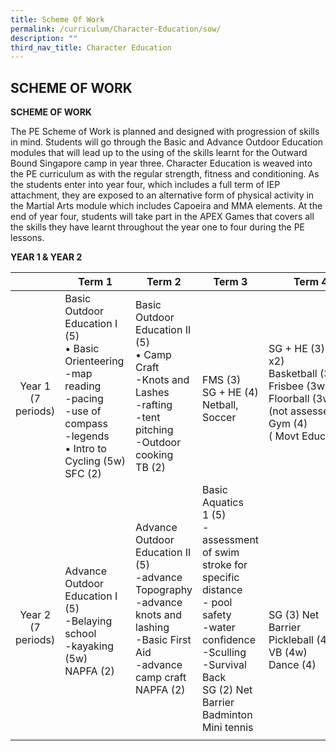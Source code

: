 ```yaml
---
title: Scheme Of Work
permalink: /curriculum/Character-Education/sow/
description: ""
third_nav_title: Character Education
---
```

## SCHEME OF WORK

**SCHEME OF WORK**

The PE Scheme of Work is planned and designed with progression of skills in mind. Students will go through the Basic and Advance Outdoor Education modules that will lead up to the using of the skills learnt for the Outward Bound Singapore camp in year three. Character Education is weaved into the PE curriculum as with the regular strength, fitness and conditioning. As the students enter into year four, which includes a full term of IEP attachment, they are exposed to an alternative form of physical activity in the Martial Arts module which includes Capoeira and MMA elements. At the end of year four, students will take part in the APEX Games that covers all the skills they have learnt throughout the year one to four during the PE lessons.

**YEAR 1 & YEAR 2**

|   | Term 1  | Term 2  | Term 3  | Term 4  |
|:-:|---|---|---|---|
| <br><br>Year 1<br>(7 periods)  | Basic Outdoor Education I (5)<br>• Basic Orienteering<br>\-map reading<br>\-pacing<br>\-use of compass<br>\-legends<br>• Intro to Cycling (5w)<br>SFC (2)  | Basic Outdoor Education II (5)<br>• Camp Craft<br>\-Knots and Lashes<br>\-rafting<br>\-tent pitching<br>\-Outdoor cooking<br>TB (2)  | <br><br>FMS (3)<br>SG + HE (4)<br>Netball, Soccer  | <br>SG + HE (3) (4w x2)<br>Basketball (3w), <br>Frisbee (3w),<br>Floorball (3w)<br>(not assessed)<br>Gym (4)( Movt Education)  |
|<br><br><br> Year 2<br>(7 periods)  | <br><br>Advance Outdoor Education I (5)<br>\-Belaying school<br>\-kayaking (5w)<br>NAPFA (2)  | Advance Outdoor Education II (5)<br>\-advance Topography<br>\-advance knots and lashing<br>\-Basic First Aid<br>\-advance camp craft<br>NAPFA (2)  | Basic Aquatics 1 (5)<br>\-assessment of swim stroke for specific distance<br>\- pool safety<br>\-water confidence<br>\-Sculling<br>\-Survival Back<br>SG (2) Net Barrier<br>Badminton<br>Mini tennis  | <br><br><br><br><br>SG (3) Net Barrier<br>Pickleball (4w), <br>VB (4w)<br>Dance (4)  |
|   |   |   |   |   |

